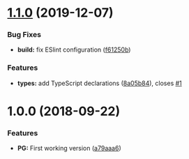 # [1.1.0](https://github.com/nfroidure/postgresql-service/compare/v1.0.0...v1.1.0) (2019-12-07)


### Bug Fixes

* **build:** fix ESlint configuration ([f61250b](https://github.com/nfroidure/postgresql-service/commit/f61250bfcc9a19224d72bf4fdfecd3f931483cc0))


### Features

* **types:** add TypeScript declarations ([8a05b84](https://github.com/nfroidure/postgresql-service/commit/8a05b84ba493931578124f91e28049f1258829f1)), closes [#1](https://github.com/nfroidure/postgresql-service/issues/1)



<a name="1.0.0"></a>
# 1.0.0 (2018-09-22)


### Features

* **PG:** First working version ([a79aaa6](https://github.com/nfroidure/postgresql-service/commit/a79aaa6))



